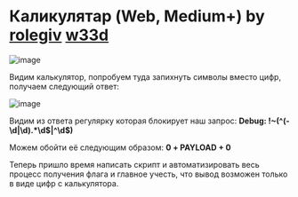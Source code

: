 # Каликулятар (Web, Medium+) by [rolegiv](https://github.com/rolegiv)  [w33d](https://github.com/w3irdd)

![image](https://github.com/rolegiv/CTF-Writeups/assets/147992165/1c514f27-8d8e-435e-9bcd-7c5f1d765797)

Видим калькулятор, попробуем туда запихнуть символы вместо цифр, получаем следующий ответ:

![image](https://github.com/rolegiv/CTF-Writeups/assets/147992165/fb6ae338-fc75-42d7-86d6-20b0a78f5903)

Видим из ответа регулярку которая блокирует наш запрос:
**Debug: !~(^(-\d|\d).*\d$|^\d$)**

Можем обойти её следующим образом:
**0 + PAYLOAD + 0**

Теперь пришло время написать скрипт и автоматизировать весь процесс получения флага и главное учесть, что вывод возможен только в виде цифр с калькулятора.


